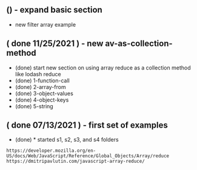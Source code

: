 
## () - expand basic section
* new filter array example

## ( done 11/25/2021 ) - new av-as-collection-method
* (done) start new section on using array reduce as a collection method like lodash reduce
* (done) 1-function-call
* (done) 2-array-from
* (done) 3-object-values
* (done) 4-object-keys
* (done) 5-string

## ( done 07/13/2021 ) - first set of examples
* (done) * started s1, s2, s3, and s4 folders

```
https://developer.mozilla.org/en-US/docs/Web/JavaScript/Reference/Global_Objects/Array/reduce
https://dmitripavlutin.com/javascript-array-reduce/
```